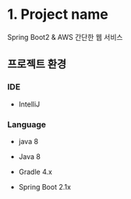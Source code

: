 # 1. Project name
Spring Boot2 & AWS 간단한 웹 서비스

## 프로젝트 환경
  ### IDE
  - IntelliJ
  ### Language
  - java 8
  
- Java 8
- Gradle 4.x
- Spring Boot 2.1x
